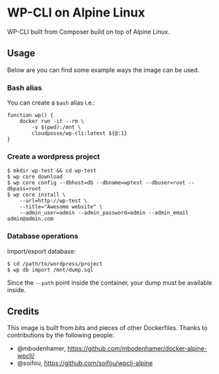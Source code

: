 # WP-CLI on Alpine Linux

WP-CLI built from Composer build on top of Alpine Linux.

## Usage

Below are you can find some example ways the image can be used.

### Bash alias
You can create a `bash` alias i.e.:
```
function wp() {
    docker run -it --rm \
        -v $(pwd):/mnt \
        cloudposse/wp-cli:latest ${@:1}
}
```

### Create a wordpress project
```
$ mkdir wp-test && cd wp-test
$ wp core download
$ wp core config --dbhost=db --dbname=wptest --dbuser=root --dbpass=root
$ wp core install \
    --url=http://wp-test \
    --title="Awesome website" \
    --admin_user=admin --admin_password=admin --admin_email admin@admin.com
```

### Database operations
Import/export database:
```
$ cd /path/to/wordpress/project
$ wp db import /mnt/dump.sql
```
Since the `--path` point inside the container, your dump must be available inside.


## Credits

This image is built from bits and pieces of other Dockerfiles. Thanks to contributions by the following people:
- @mbodenhamer, https://github.com/mbodenhamer/docker-alpine-wpcli/
- @soifou, https://github.com/soifou/wpcli-alpine
